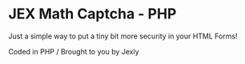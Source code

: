 # JEX Math Captcha - PHP
Just a simple way to put a tiny bit more security in your HTML Forms!

Coded in PHP / Brought to you by Jexly
